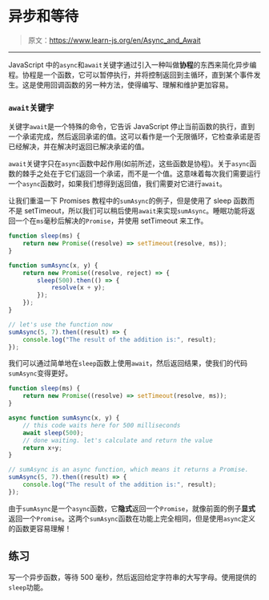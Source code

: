 # 异步和等待

> 原文：<https://www.learn-js.org/en/Async_and_Await>

* * *

JavaScript 中的`async`和`await`关键字通过引入一种叫做**协程**的东西来简化异步编程。协程是一个函数，它可以暂停执行，并将控制返回到主循环，直到某个事件发生。这是使用回调函数的另一种方法，使得编写、理解和维护更加容易。

### `await`关键字

关键字`await`是一个特殊的命令，它告诉 JavaScript 停止当前函数的执行，直到一个承诺完成，然后返回承诺的值。这可以看作是一个无限循环，它检查承诺是否已经解决，并在解决时返回已解决承诺的值。

`await`关键字只在`async`函数中起作用(如前所述，这些函数是协程)。关于`async`函数的棘手之处在于它们返回一个承诺，而不是一个值。这意味着每次我们需要运行一个`async`函数时，如果我们想得到返回值，我们需要对它进行`await`。

让我们重温一下 Promises 教程中的`sumAsync`的例子，但是使用了 sleep 函数而不是 setTimeout，所以我们可以稍后使用`await`来实现`sumAsync`。睡眠功能将返回一个在`ms`毫秒后解决的`Promise`，并使用 setTimeout 来工作。

```js
function sleep(ms) {
    return new Promise((resolve) => setTimeout(resolve, ms));
}

function sumAsync(x, y) {
    return new Promise((resolve, reject) => {
        sleep(500).then(() => {
            resolve(x + y);
        });
    });
}

// let's use the function now
sumAsync(5, 7).then((result) => {
    console.log("The result of the addition is:", result);
}); 
```

我们可以通过简单地在`sleep`函数上使用`await`，然后返回结果，使我们的代码`sumAsync`变得更好。

```js
function sleep(ms) {
    return new Promise((resolve) => setTimeout(resolve, ms));
}

async function sumAsync(x, y) {
    // this code waits here for 500 milliseconds
    await sleep(500);
    // done waiting. let's calculate and return the value
    return x+y;
}

// sumAsync is an async function, which means it returns a Promise.
sumAsync(5, 7).then((result) => {
    console.log("The result of the addition is:", result);
}); 
```

由于`sumAsync`是一个`async`函数，它**隐式**返回一个`Promise`，就像前面的例子**显式**返回一个`Promise`。这两个`sumAsync`函数在功能上完全相同，但是使用`async`定义的函数更容易理解！

## 练习

写一个异步函数，等待 500 毫秒，然后返回给定字符串的大写字母。使用提供的`sleep`功能。